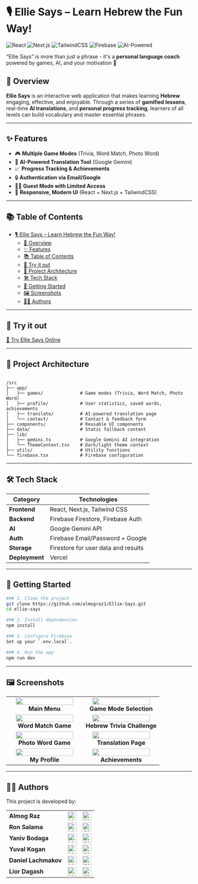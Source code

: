 # 🎙️ Ellie Says – Learn Hebrew the Fun Way!

![React](https://img.shields.io/badge/Built%20with-React-blue) ![Next.js](https://img.shields.io/badge/Framework-Next.js-black?logo=next.js&logoColor=white) ![TailwindCSS](https://img.shields.io/badge/Styled%20with-TailwindCSS-teal) ![Firebase](https://img.shields.io/badge/Backend-Firebase-orange) ![AI-Powered](https://img.shields.io/badge/AI-Google%20Gemini-yellow)

“Ellie Says” is more than just a phrase - it's a <b>personal language coach</b> powered by games, AI, and your motivation 🐘

## 🧠 Overview
**Ellie Says** is an interactive web application that makes learning **Hebrew** engaging, effective, and enjoyable. Through a series of **gamified lessons**, real-time **AI translations**, and **personal progress tracking**, learners of all levels can build vocabulary and master essential phrases.

---

## ✨ Features

- 🎮 **Multiple Game Modes** (Trivia, Word Match, Photo Word)
- 🤖 **AI-Powered Translation Tool** (Google Gemini)
- 📈 **Progress Tracking & Achievements**
- 🔒 **Authentication via Email/Google**
- 🧑‍🎓 **Guest Mode with Limited Access**
- 🎨 **Responsive, Modern UI** (React + Next.js + TailwindCSS)

---

## 📚 Table of Contents

- [🎙️ Ellie Says – Learn Hebrew the Fun Way!](#️-ellie-says--learn-hebrew-the-fun-way)
  - [🧠 Overview](#-overview)
  - [✨ Features](#-features)
  - [📚 Table of Contents](#-table-of-contents)
  - [🚀 Try it out](#-try-it-out)
  - [🧩 Project Architecture](#-project-architecture)
  - [🛠️ Tech Stack](#️-tech-stack)
  - [🚧 Getting Started](#-getting-started)
  - [🖼️ Screenshots](#️-screenshots)
  - [👨‍💻 Authors](#-authors)

---

## 🚀 Try it out 

[🔗 Try Ellie Says Online](https://ellie-says.vercel.app/translate) 

---

## 🧩 Project Architecture

```

/src
├── app/
│   ├── games/              # Game modes (Trivia, Word Match, Photo Word)
│   ├── profile/            # User statistics, saved words, achievements
│   ├── translate/          # AI-powered translation page
│   └── contact/            # Contact & feedback form
├── components/             # Reusable UI components
├── data/                   # Static fallback content
├── lib/
│   ├── gemini.ts           # Google Gemini AI integration
│   └── ThemeContext.tsx    # Dark/light theme context
├── utils/                  # Utility functions
└── firebase.tsx            # Firebase configuration
```

---

## 🛠️ Tech Stack

| Category         | Technologies                         |
|------------------|--------------------------------------|
| **Frontend**     | React, Next.js, Tailwind CSS         |
| **Backend**      | Firebase Firestore, Firebase Auth    |
| **AI**           | Google Gemini API                    |
| **Auth**         | Firebase Email/Password + Google     |
| **Storage**      | Firestore for user data and results  |
| **Deployment**   | Vercel               |

---

## 🚧 Getting Started


```bash
### 1. Clone the project
git clone https://github.com/almograz1/Ellie-Says.git
cd ellie-says

### 2. Install dependencies
npm install

### 3. Configure Firebase
Set up your `.env.local`.

### 4. Run the app
npm run dev
```

---

## 🖼️ Screenshots

<table width="100%">
  <tr>
    <td align="center" width="50%">
      <img src="https://github.com/user-attachments/assets/990f8e5c-162a-4c1e-9e0d-803c16b447a4" width="90%"/>
      <br/>
      <b>Main Menu</b>
    </td>
    <td align="center" width="50%">
      <img src="https://github.com/user-attachments/assets/2732edcb-5ba4-4f3c-bbcb-3425a968412f" width="90%"/>
      <br/>
      <b>Game Mode Selection</b>
    </td>
  </tr>
  <tr>
    <td align="center" width="50%">
      <img src="https://github.com/user-attachments/assets/741a5ead-38d9-4a8b-bedb-58f12069c133" width="90%"/>
      <br/>
      <b>Word Match Game</b>
    </td>
    <td align="center" width="50%">
      <img src="https://github.com/user-attachments/assets/849e0d68-6514-447e-9560-927048ecf944" width="90%"/>
      <br/>
      <b>Hebrew Trivia Challenge</b>
    </td>
  </tr>
  <tr>
    <td align="center" width="50%">
      <img src="https://github.com/user-attachments/assets/a2e9e806-6007-4d7a-b5b0-45367b22a1c4" width="90%"/>
      <br/>
      <b>Photo Word Game</b>
    </td>
    <td align="center" width="50%">
      <img src="https://github.com/user-attachments/assets/234506ed-3618-43e7-b679-cd8271d11aac" width="90%"/>
      <br/>
      <b>Translation Page</b>
    </td>
  </tr>
  <tr>
    <td align="center" width="50%">
      <img src="https://github.com/user-attachments/assets/a15e4281-2934-4ef0-861f-9d267598cc3f" width="90%"/>
      <br/>
      <b>My Profile</b>
    </td>
    <td align="center" width="50%">
      <img src="https://github.com/user-attachments/assets/02f8a9dc-7b37-4338-a858-606ab03eb71f" width="90%"/>
      <br/>
      <b>Achievements</b>
    </td>
  </tr>
</table>

---

## 👨‍💻 Authors

This project is developed by:

<table width="100%">
  <tr>
    <td><b>Almog Raz</b></td>
    <td>
      <a href="https://www.linkedin.com/in/almog-raz/">
        <img src="https://img.shields.io/badge/LinkedIn-Profile-blue?style=flat&logo=linkedin" alt="LinkedIn" height="24"/>
      </a>
    </td>
    <td>
      <a href="https://github.com/almograz1">
        <img src="https://img.shields.io/badge/GitHub-Profile-black?style=flat&logo=github" alt="GitHub" height="24"/>
      </a>
    </td>
  </tr>
  <tr>
    <td><b>Ron Salama</b></td>
    <td>
      <a href="https://www.linkedin.com/in/ron-salama-3860a0107/">
        <img src="https://img.shields.io/badge/LinkedIn-Profile-blue?style=flat&logo=linkedin" alt="LinkedIn" height="24"/>
      </a>
    </td>
    <td>
      <a href="https://github.com/RS-OG">
        <img src="https://img.shields.io/badge/GitHub-Profile-black?style=flat&logo=github" alt="GitHub" height="24"/>
      </a>
    </td>
  </tr>
  <tr>
    <td><b>Yaniv Bodaga</b></td>
    <td>
      <a href="https://www.linkedin.com/in/yaniv-bodaga/">
        <img src="https://img.shields.io/badge/LinkedIn-Profile-blue?style=flat&logo=linkedin" alt="LinkedIn" height="24"/>
      </a>
    </td>
    <td>
      <a href="https://github.com/yaniv99">
        <img src="https://img.shields.io/badge/GitHub-Profile-black?style=flat&logo=github" alt="GitHub" height="24"/>
      </a>
    </td>
  </tr>
  <tr>
    <td><b>Yuval Kogan</b></td>
    <td>
      <a href="https://www.linkedin.com/in/yuval-kogan">
        <img src="https://img.shields.io/badge/LinkedIn-Profile-blue?style=flat&logo=linkedin" alt="LinkedIn" height="24"/>
      </a>
    </td>
    <td>
      <a href="https://github.com/KoganTheDev">
        <img src="https://img.shields.io/badge/GitHub-Profile-black?style=flat&logo=github" alt="GitHub" height="24"/>
      </a>
    </td>
  </tr>
  <tr>
    <td><b>Daniel Lachmakov</b></td>
    <td>
      <a href="https://www.linkedin.com/in/daniel-lachmakov-94761b288/">
        <img src="https://img.shields.io/badge/LinkedIn-Profile-blue?style=flat&logo=linkedin" alt="LinkedIn" height="24"/>
      </a>
    </td>
    <td>
      <a href="https://github.com/Danielon05423">
        <img src="https://img.shields.io/badge/GitHub-Profile-black?style=flat&logo=github" alt="GitHub" height="24"/>
      </a>
    </td>
  </tr>
  <tr>
    <td><b>Lior Dagash</b></td>
    <td>
      <a href="https://www.linkedin.com/in/lior-dagash-53130333a/">
        <img src="https://img.shields.io/badge/LinkedIn-Profile-blue?style=flat&logo=linkedin" alt="LinkedIn" height="24"/>
      </a>
    </td>
    <td>
      <a href="https://github.com/iMianite">
        <img src="https://img.shields.io/badge/GitHub-Profile-black?style=flat&logo=github" alt="GitHub" height="24"/>
      </a>
    </td>
  </tr>
</table>
